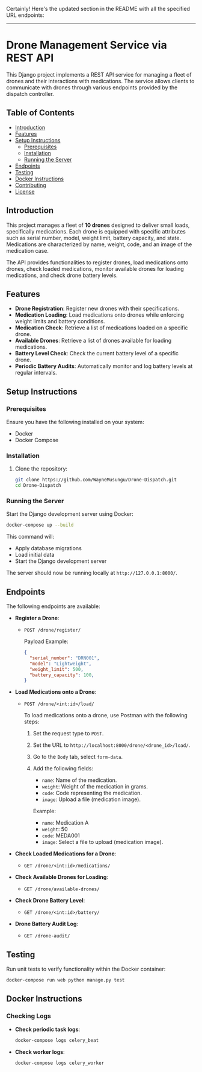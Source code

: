 Certainly! Here's the updated section in the README with all the specified URL endpoints:

---

# Drone Management Service via REST API

This Django project implements a REST API service for managing a fleet of drones and their interactions with medications. The service allows clients to communicate with drones through various endpoints provided by the dispatch controller.

## Table of Contents

- [Introduction](#introduction)
- [Features](#features)
- [Setup Instructions](#setup-instructions)
  - [Prerequisites](#prerequisites)
  - [Installation](#installation)
  - [Running the Server](#running-the-server)
- [Endpoints](#endpoints)
- [Testing](#testing)
- [Docker Instructions](#docker-instructions)
- [Contributing](#contributing)
- [License](#license)

## Introduction

This project manages a fleet of **10 drones** designed to deliver small loads, specifically medications. Each drone is equipped with specific attributes such as serial number, model, weight limit, battery capacity, and state. Medications are characterized by name, weight, code, and an image of the medication case.

The API provides functionalities to register drones, load medications onto drones, check loaded medications, monitor available drones for loading medications, and check drone battery levels.

## Features

- **Drone Registration**: Register new drones with their specifications.
- **Medication Loading**: Load medications onto drones while enforcing weight limits and battery conditions.
- **Medication Check**: Retrieve a list of medications loaded on a specific drone.
- **Available Drones**: Retrieve a list of drones available for loading medications.
- **Battery Level Check**: Check the current battery level of a specific drone.
- **Periodic Battery Audits**: Automatically monitor and log battery levels at regular intervals.

## Setup Instructions

### Prerequisites

Ensure you have the following installed on your system:
- Docker
- Docker Compose

### Installation

1. Clone the repository:
   ```bash
   git clone https://github.com/WayneMusungu/Drone-Dispatch.git
   cd Drone-Dispatch
   ```

### Running the Server

Start the Django development server using Docker:
   ```bash
   docker-compose up --build
   ```

This command will:
- Apply database migrations
- Load initial data
- Start the Django development server

The server should now be running locally at `http://127.0.0.1:8000/`.

## Endpoints

The following endpoints are available:

- **Register a Drone**:
  - `POST /drone/register/`
  
    Payload Example:
    ```json
    {
      "serial_number": "DRN001",
      "model": "Lightweight",
      "weight_limit": 500,
      "battery_capacity": 100,
    }
    ```

- **Load Medications onto a Drone**:
  - `POST /drone/<int:id>/load/`
  
    To load medications onto a drone, use Postman with the following steps:
    
    1. Set the request type to `POST`.
    2. Set the URL to `http://localhost:8000/drone/<drone_id>/load/`.
    3. Go to the `Body` tab, select `form-data`.
    4. Add the following fields:
       - `name`: Name of the medication.
       - `weight`: Weight of the medication in grams.
       - `code`: Code representing the medication.
       - `image`: Upload a file (medication image).
       
       Example:
       - `name`: Medication A
       - `weight`: 50
       - `code`: MEDA001
       - `image`: Select a file to upload (medication image).

- **Check Loaded Medications for a Drone**:
  - `GET /drone/<int:id>/medications/`

- **Check Available Drones for Loading**:
  - `GET /drone/available-drones/`

- **Check Drone Battery Level**:
  - `GET /drone/<int:id>/battery/`

- **Drone Battery Audit Log**:
  - `GET /drone-audit/`

## Testing

Run unit tests to verify functionality within the Docker container:
   ```bash
   docker-compose run web python manage.py test
   ```

## Docker Instructions

### Checking Logs

- **Check periodic task logs**:
  ```bash
  docker-compose logs celery_beat
  ```

- **Check worker logs**:
  ```bash
  docker-compose logs celery_worker
  ```

